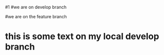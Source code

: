 #1
#we are on develop branch

#we are on the feature branch
# this is some text on my local develop branch
